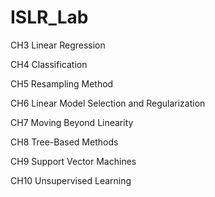 # ISLR_Lab

CH3 Linear Regression

CH4 Classification

CH5 Resampling Method

CH6 Linear Model Selection and Regularization

CH7 Moving Beyond Linearity

CH8 Tree-Based Methods

CH9 Support Vector Machines

CH10 Unsupervised Learning

